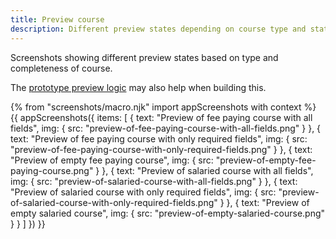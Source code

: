 ```yaml
---
title: Preview course
description: Different preview states depending on course type and state.
---
```

Screenshots showing different preview states based on type and completeness of course.

The [prototype preview logic](https://github.com/fofr/manage-courses-prototype/blob/master/app/views/preview.html) may also help when building this.

{% from "screenshots/macro.njk" import appScreenshots with context %}
{{ appScreenshots({
  items: [
    {
      text: "Preview of fee paying course with all fields",
      img: { src: "preview-of-fee-paying-course-with-all-fields.png" }
    },
    {
      text: "Preview of fee paying course with only required fields",
      img: { src: "preview-of-fee-paying-course-with-only-required-fields.png" }
    },
    {
      text: "Preview of empty fee paying course",
      img: { src: "preview-of-empty-fee-paying-course.png" }
    },
    {
      text: "Preview of salaried course with all fields",
      img: { src: "preview-of-salaried-course-with-all-fields.png" }
    },
    {
      text: "Preview of salaried course with only required fields",
      img: { src: "preview-of-salaried-course-with-only-required-fields.png" }
    },
    {
      text: "Preview of empty salaried course",
      img: { src: "preview-of-empty-salaried-course.png" }
    }
  ]
}) }}
